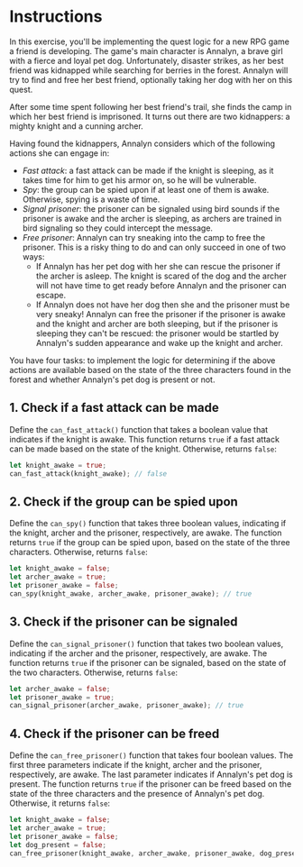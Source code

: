 # Instructions

In this exercise, you'll be implementing the quest logic for a new RPG game a friend is developing.
The game's main character is Annalyn, a brave girl with a fierce and loyal pet dog.
Unfortunately, disaster strikes, as her best friend was kidnapped while searching for berries in the forest.
Annalyn will try to find and free her best friend, optionally taking her dog with her on this quest.

After some time spent following her best friend's trail, she finds the camp in which her best friend is imprisoned.
It turns out there are two kidnappers: a mighty knight and a cunning archer.

Having found the kidnappers, Annalyn considers which of the following actions she can engage in:

- _Fast attack_: a fast attack can be made if the knight is sleeping, as it takes time for him to get his armor on, so he will be vulnerable.
- _Spy_: the group can be spied upon if at least one of them is awake. Otherwise, spying is a waste of time.
- _Signal prisoner_: the prisoner can be signaled using bird sounds if the prisoner is awake and the archer is sleeping, as archers are trained in bird signaling so they could intercept the message.
- _Free prisoner_: Annalyn can try sneaking into the camp to free the prisoner.
  This is a risky thing to do and can only succeed in one of two ways:
  - If Annalyn has her pet dog with her she can rescue the prisoner if the archer is asleep.
    The knight is scared of the dog and the archer will not have time to get ready before Annalyn and the prisoner can escape.
  - If Annalyn does not have her dog then she and the prisoner must be very sneaky!
    Annalyn can free the prisoner if the prisoner is awake and the knight and archer are both sleeping, but if the prisoner is sleeping they can't be rescued: the prisoner would be startled by Annalyn's sudden appearance and wake up the knight and archer.

You have four tasks: to implement the logic for determining if the above actions are available based on the state of the three characters found in the forest and whether Annalyn's pet dog is present or not.

## 1. Check if a fast attack can be made

Define the `can_fast_attack()` function that takes a boolean value that indicates if the knight is awake.
This function returns `true` if a fast attack can be made based on the state of the knight.
Otherwise, returns `false`:

```rust
let knight_awake = true;
can_fast_attack(knight_awake); // false
```

## 2. Check if the group can be spied upon

Define the `can_spy()` function that takes three boolean values, indicating if the knight, archer and the prisoner, respectively, are awake.
The function returns `true` if the group can be spied upon, based on the state of the three characters.
Otherwise, returns `false`:

```rust
let knight_awake = false;
let archer_awake = true;
let prisoner_awake = false;
can_spy(knight_awake, archer_awake, prisoner_awake); // true
```

## 3. Check if the prisoner can be signaled

Define the `can_signal_prisoner()` function that takes two boolean values, indicating if the archer and the prisoner, respectively, are awake.
The function returns `true` if the prisoner can be signaled, based on the state of the two characters.
Otherwise, returns `false`:

```rust
let archer_awake = false;
let prisoner_awake = true;
can_signal_prisoner(archer_awake, prisoner_awake); // true
```

## 4. Check if the prisoner can be freed

Define the `can_free_prisoner()` function that takes four boolean values.
The first three parameters indicate if the knight, archer and the prisoner, respectively, are awake.
The last parameter indicates if Annalyn's pet dog is present.
The function returns `true` if the prisoner can be freed based on the state of the three characters and the presence of Annalyn's pet dog.
Otherwise, it returns `false`:

```rust
let knight_awake = false;
let archer_awake = true;
let prisoner_awake = false;
let dog_present = false;
can_free_prisoner(knight_awake, archer_awake, prisoner_awake, dog_present); // false
```
